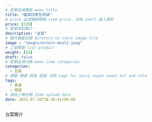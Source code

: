 ```yaml
---
# 菜單品項標題 menu title 
title: "酸菜四季豆肉絲"
# price 品項價錢標價 item price ,交給 shell 差入資料
price: [320] 
# 菜單項目簡介 
description: "台菜"
# 圖片檔案目錄 diretory to store image file
image : "images/estern-meal2.jpeg"
# 上架開關 list product 
weight: [43] 
draft: false
# 菜單品項分類 menu item categories 
categories:
  - 台菜
# 標籤 辣度 素食 甜食 冷熱 tags for spicy vegan sweet hot and cold 
tags:
  - 素食
  - 辣度
# 項目上傳日期 item upload date 
date: 2023-07-18T18:38:41+08:00
---
```


台菜簡介
